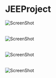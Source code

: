 # JEEProject
![ScreenShot](https://i.ibb.co/5j4Y6dp/index.png)
\
\
\
![ScreenShot](https://i.ibb.co/K5qwTzt/enregistrement.png)
\
\
\
![ScreenShot](https://i.ibb.co/VvQSKvb/login.png)
\
\
\
![ScreenShot](https://i.ibb.co/1KLFPCn/validation.png)
